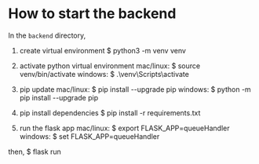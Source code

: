 # How to start the backend

In the `backend` directory,

1. create virtual environment
$ python3 -m venv venv

2. activate python virtual environment
mac/linux: $ source venv/bin/activate
windows: $ .\venv\Scripts\activate

4. pip update
mac/linux: $ pip install --upgrade pip
windows: $ python -m pip install --upgrade pip

5. pip install dependencies
$ pip install -r requirements.txt

6. run the flask app
mac/linux: $ export FLASK_APP=queueHandler
windows: $ set FLASK_APP=queueHandler

then,
$ flask run